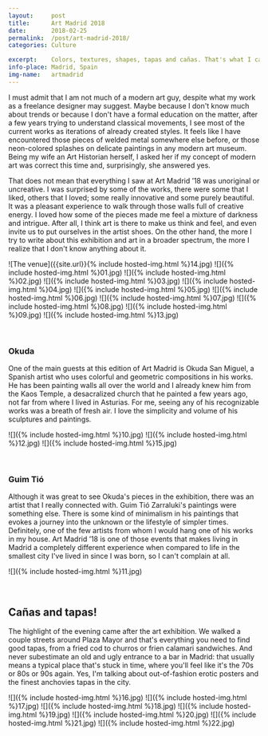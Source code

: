 ```yaml
---
layout:		post
title:		Art Madrid 2018
date:		2018-02-25
permalink: 	/post/art-madrid-2018/
categories:	Culture

excerpt: 	Colors, textures, shapes, tapas and cañas. That's what I call a wonderful evening.
info-place: Madrid, Spain
img-name:	artmadrid
---
```


I must admit that I am not much of a modern art guy, despite what my work as a freelance designer may suggest. Maybe because I don't know much about trends or because I don't have a formal education on the matter, after a few years trying to understand classical movements, I see most of the current works as iterations of already created styles. It feels like I have encountered those pieces of welded metal somewhere else before, or those neon-colored splashes on delicate paintings in any modern art museum. Being my wife an Art Historian herself, I asked her if my concept of modern art was correct this time and, surprisingly, she answered yes.
  
That does not mean that everything I saw at Art Madrid ’18 was unoriginal or uncreative. I was surprised by some of the works, there were some that I liked, others that I loved; some really innovative and some purely beautiful. It was a pleasant experience to walk through those walls full of creative energy. I loved how some of the pieces made me feel a mixture of darkness and intrigue. After all, I think art is there to make us think and feel, and even invite us to put ourselves in the artist shoes. On the other hand, the more I try to write about this exhibition and art in a broader spectrum, the more I realize that I don't know anything about it.

<div class="gallery-{{ page.layout }}" markdown="1">

![The venue]({{site.url}}{% include hosted-img.html %}14.jpg)
![]({% include hosted-img.html %}01.jpg)
![]({% include hosted-img.html %}02.jpg)
![]({% include hosted-img.html %}03.jpg)
![]({% include hosted-img.html %}04.jpg)
![]({% include hosted-img.html %}05.jpg)
![]({% include hosted-img.html %}06.jpg)
![]({% include hosted-img.html %}07.jpg)
![]({% include hosted-img.html %}08.jpg)
![]({% include hosted-img.html %}09.jpg)
![]({% include hosted-img.html %}13.jpg)

</div><br>

### Okuda

One of the main guests at this edition of Art Madrid is Okuda San Miguel, a Spanish artist who uses colorful and geometric compositions in his works. He has been painting walls all over the world and I already knew him from the Kaos Temple, a desacralized church that he painted a few years ago, not far from where I lived in Asturias. For me, seeing any of his recognizable works was a breath of fresh air. I love the simplicity and volume of his sculptures and paintings.

<div class="gallery-{{ page.layout }}" markdown="1">

![]({% include hosted-img.html %}10.jpg)
![]({% include hosted-img.html %}12.jpg)
![]({% include hosted-img.html %}15.jpg)

</div><br>

### Guim Tió

Although it was great to see Okuda's pieces in the exhibition, there was an artist that I really connected with. Guim Tió Zarraluki's paintings were something else. There is some kind of minimalism in his paintings that evokes a journey into the unknown or the lifestyle of simpler times. Definitely, one of the few artists from whom I would hang one of his works in my house. Art Madrid ’18 is one of those events that makes living in Madrid a completely different experience when compared to life in the smallest city I've lived in since I was born, so I can't complain at all.

<div class="gallery-{{ page.layout }}" markdown="1">

![]({% include hosted-img.html %}11.jpg)

</div><br>

## Cañas and tapas!

The highlight of the evening came after the art exhibition. We walked a couple streets around Plaza Mayor and that's everything you need to find good tapas, from a fried cod to churros or frien calamari sandwiches. And never subestimate an old and ugly entrance to a bar in Madrid: that usually means a typical place that's stuck in time, where you'll feel like it's the 70s or 80s or 90s again. Yes, I'm talking about out-of-fashion erotic posters and the finest anchovies tapas in the city.

<div class="gallery-{{ page.layout }}" markdown="1">

![]({% include hosted-img.html %}16.jpg)
![]({% include hosted-img.html %}17.jpg)
![]({% include hosted-img.html %}18.jpg)
![]({% include hosted-img.html %}19.jpg)
![]({% include hosted-img.html %}20.jpg)
![]({% include hosted-img.html %}21.jpg)
![]({% include hosted-img.html %}22.jpg)

</div>